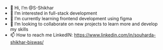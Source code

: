 - 👋 Hi, I’m @S-Shikhar
- 👀 I’m interested in full-stack development
- 🌱 I’m currently learning frontend development using figma
- 💞️ I’m looking to collaborate on new projects to learn more and develop my skills
- 📫 How to reach me LinkedIN: https://www.linkedin.com/in/souharda-shikhar-biswas/

<!---
S-Shikhar/S-Shikhar is a ✨ special ✨ repository because its `README.md` (this file) appears on your GitHub profile.
You can click the Preview link to take a look at your changes.
--->
